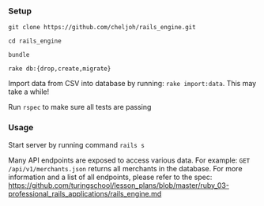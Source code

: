 
### Setup
`git clone https://github.com/cheljoh/rails_engine.git`

`cd rails_engine`

`bundle`

`rake db:{drop,create,migrate}`

Import data from CSV into database by running: `rake import:data`. This may take a while!

Run `rspec` to make sure all tests are passing

### Usage

Start server by running command `rails s`

Many API endpoints are exposed to access various data. For example:
`GET /api/v1/merchants.json` returns all merchants in the database.
For more information and a list of all endpoints, please refer to the spec: https://github.com/turingschool/lesson_plans/blob/master/ruby_03-professional_rails_applications/rails_engine.md 
